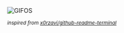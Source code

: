 <div align="justify">
<picture>
    <source media="(prefers-color-scheme: dark)" srcset="https://i.ibb.co/DCnDqxX/output-gif.gif">
    <source media="(prefers-color-scheme: light)" srcset="https://i.ibb.co/DCnDqxX/output-gif.gif">
    <img alt="GIFOS" src="https://i.ibb.co/DCnDqxX/output-gif.gif">
</picture>

<sub><i>inspired from [x0rzavi/github-readme-terminal](https://github.com/x0rzavi/github-readme-terminal)</i></sub>

</div>

<!-- Image deletion URL: https://ibb.co/pzpvmtD/ce611e31c9a6f2d8b1af603d05b81886 -->